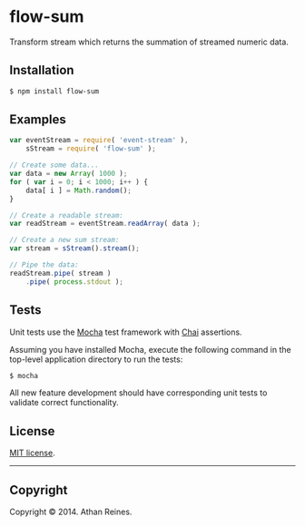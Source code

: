 flow-sum
========

Transform stream which returns the summation of streamed numeric data.


## Installation

``` bash
$ npm install flow-sum
```


## Examples

``` javascript
var eventStream = require( 'event-stream' ),
	sStream = require( 'flow-sum' );

// Create some data...
var data = new Array( 1000 );
for ( var i = 0; i < 1000; i++ ) {
	data[ i ] = Math.random();
}

// Create a readable stream:
var readStream = eventStream.readArray( data );

// Create a new sum stream:
var stream = sStream().stream();

// Pipe the data:
readStream.pipe( stream )
	.pipe( process.stdout );
```

## Tests

Unit tests use the [Mocha](http://visionmedia.github.io/mocha) test framework with [Chai](http://chaijs.com) assertions.

Assuming you have installed Mocha, execute the following command in the top-level application directory to run the tests:

``` bash
$ mocha
```

All new feature development should have corresponding unit tests to validate correct functionality.


## License

[MIT license](http://opensource.org/licenses/MIT). 


---
## Copyright

Copyright &copy; 2014. Athan Reines.

